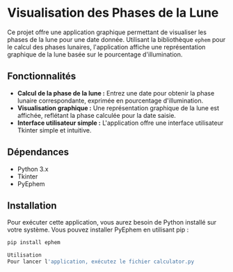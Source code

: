 # Visualisation des Phases de la Lune

Ce projet offre une application graphique permettant de visualiser les phases de la lune pour une date donnée. Utilisant la bibliothèque `ephem` pour le calcul des phases lunaires, l'application affiche une représentation graphique de la lune basée sur le pourcentage d'illumination.

## Fonctionnalités

- **Calcul de la phase de la lune :** Entrez une date pour obtenir la phase lunaire correspondante, exprimée en pourcentage d'illumination.
- **Visualisation graphique :** Une représentation graphique de la lune est affichée, reflétant la phase calculée pour la date saisie.
- **Interface utilisateur simple :** L'application offre une interface utilisateur Tkinter simple et intuitive.

## Dépendances

- Python 3.x
- Tkinter
- PyEphem

## Installation

Pour exécuter cette application, vous aurez besoin de Python installé sur votre système. Vous pouvez installer PyEphem en utilisant pip :

```sh
pip install ephem

Utilisation
Pour lancer l'application, exécutez le fichier calculator.py

